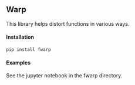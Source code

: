## Warp

This library helps distort functions in various ways.

#### Installation

`pip install fwarp`

#### Examples

See the jupyter notebook in the fwarp directory.
